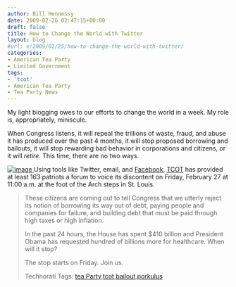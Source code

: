 ```yaml
---
author: Bill Hennessy
date: 2009-02-26 02:47:15+00:00
draft: false
title: How to Change the World with Twitter
layout: blog
#url: e/2009/02/25/how-to-change-the-world-with-twitter/
categories:
- American Tea Party
- Limited Government
tags:
- 'tcot'
- American Tea Party
- Tea Party News
---
```


My light blogging owes to our efforts to change the world in a week. My role is, appropriately, miniscule.

When Congress listens, it will repeal the trillions of waste, fraud, and abuse it has produced over the past 4 months, it will stop proposed borrowing and bailouts, it will stop rewarding bad behavior in corporations and citizens, or it will _retire._ This time, there are no two ways.

[![image](https://hennessysview.com/wp-content/uploads/2009/02/image-thumb.png)
](https://hennessysview.com/wp-content/uploads/2009/02/image.png) Using tools like Twitter, email, and [Facebook](https://www.facebook.com/event.php?eid=67775481561), [TCOT](https://www.tcotreport.com) has provided at least 163 patriots a forum to voice its discontent on Friday, February 27 at 11:00 a.m. at the foot of the Arch steps in St. Louis.

> These citizens are coming out to tell Congress that we utterly reject its notion of borrowing its way out of debt, paying people and companies for failure, and building debt that must be paid through high taxes or high inflation.
> 
> In the past 24 hours, the House has spent $410 billion and President Obama has requested hundred of billions more for healthcare. When will it stop?
> 
> The stop starts on Friday. Join us.
> 
> Technorati Tags: [tea Party](https://technorati.com/tags/tea%20Party),[tcot](https://technorati.com/tags/tcot),[bailout](https://technorati.com/tags/bailout),[porkulus](https://technorati.com/tags/porkulus)
> 
> 

